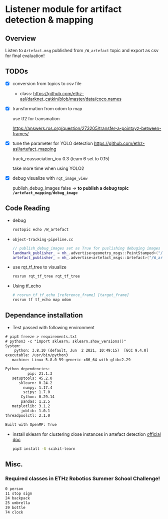 # Listener module for artifact detection & mapping

## Overview

Listen to `Artefact.msg` published from `/W_artefact` topic and export as csv for final evaluation!

## TODOs

- [x] conversion from topics to csv file

  - class: https://github.com/ethz-asl/darknet_catkin/blob/master/data/coco.names

- [x] transformation from odom to map

  use tf2 for transmation

  https://answers.ros.org/question/273205/transfer-a-pointxyz-between-frames/

- [x] tune the parameter for YOLO detection
  <https://github.com/ethz-asl/artefact_mapping>

  track_reassociation_iou	0.3 (team 6 set to 0.15)

  take more time when using YOLO2

- [x] debug visualize with `rqt_image_view`

  publish_debug_images	false -> **to publish a debug topic `/artefact_mapping/debug_image`**

## Code Reading

- debug

  ```sh
  rostopic echo /W_artefact
  ```

- `object-tracking-pipeline.cc`

  ```c++
  // publish_debug_images set as True for puslishing debuging images
  landmark_publisher_ = nh_.advertise<geometry_msgs::PointStamped>("/W_landmark", 1);
  artefact_publisher_ = nh_.advertise<artefact_msgs::Artefact>("/W_artefact", 1);
  ```

- use rqt_tf_tree to visualize

  ```sh
  rosrun rqt_tf_tree rqt_tf_tree
  ```

- Using tf_echo

  ```sh
  # rosrun tf tf_echo [reference_frame] [target_frame]
  rosrun tf tf_echo map odom
  ```

## Dependance installation

- Test passed with following environment

```txt
# pip3 freeze > requirements.txt
# python3 -c "import sklearn; sklearn.show_versions()"
System:
    python: 3.8.10 (default, Jun  2 2021, 10:49:15)  [GCC 9.4.0]
executable: /usr/bin/python3
   machine: Linux-5.8.0-59-generic-x86_64-with-glibc2.29

Python dependencies:
          pip: 21.1.3
   setuptools: 45.2.0
      sklearn: 0.24.2
        numpy: 1.17.4
        scipy: 1.7.0
       Cython: 0.29.14
       pandas: 1.2.5
   matplotlib: 3.1.2
       joblib: 1.0.1
threadpoolctl: 2.1.0

Built with OpenMP: True
```

- install sklearn for clustering close instances in artefact detection [official doc](https://scikit-learn.org/stable/install.html)

  ```sh
  pip3 install -U scikit-learn
  ```

## Misc.

### Required classes in ETHz Robotics Summer School Challenge!

```markdown
0 person
11 stop sign
24 backpack
25 umbrella
39 bottle
74 clock
```